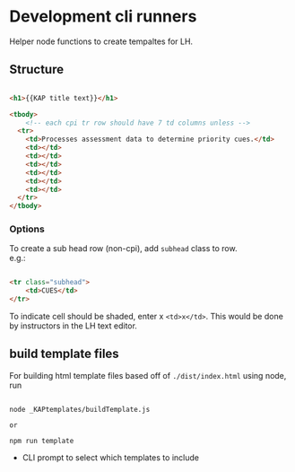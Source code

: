 # Development cli runners

Helper node functions to create tempaltes for LH.

## Structure

```html

<h1>{{KAP title text}}</h1>

<tbody>
    <!-- each cpi tr row should have 7 td columns unless -->
  <tr>
    <td>Processes assessment data to determine priority cues.</td>
    <td></td>
    <td></td>
    <td></td>
    <td></td>
    <td></td>
    <td></td>
  </tr>
</tbody>
```

### Options

To create a sub head row (non-cpi), add `subhead` class to row.  
e.g.:

```html

<tr class="subhead">
    <td>CUES</td>
</tr>
```

To indicate cell should be shaded, enter x `<td>x</td>`.
This would be done by instructors in the LH text editor.

## build template files

For building html template files based off of `./dist/index.html` using node, run

```node

node _KAPtemplates/buildTemplate.js

or 

npm run template

```

- CLI prompt to select which templates to include
